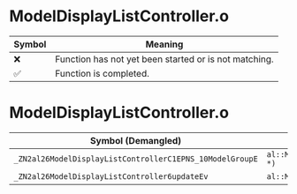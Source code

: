 # ModelDisplayListController.o
| Symbol | Meaning 
| ------------- | ------------- 
| :x: | Function has not yet been started or is not matching. 
| :white_check_mark: | Function is completed. 


# ModelDisplayListController.o
| Symbol (Demangled) | Symbol (Mangled) | Decompiled? |
| ------------- |  ------------- | ------------- |
| `_ZN2al26ModelDisplayListControllerC1EPNS_10ModelGroupE` | `al::ModelDisplayListController::ModelDisplayListController(al::ModelGroup *)` | :white_check_mark: |
| `_ZN2al26ModelDisplayListController6updateEv` | `al::ModelDisplayListController::update(void)` | :white_check_mark: |
